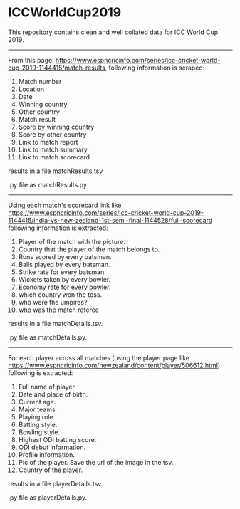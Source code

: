 # ICCWorldCup2019
This repository contains clean and well collated data for ICC World Cup 2019.

----------------------------------------------------------------------------------------------------------------

From this page: https://www.espncricinfo.com/series/icc-cricket-world-cup-2019-1144415/match-results, following information is scraped:
1. Match number
2. Location
3. Date
4. Winning country
5. Other country
6. Match result
7. Score by winning country
8. Score by other country
9. Link to match report
10. Link to match summary
11. Link to match scorecard

results in a file matchResults.tsv 

.py file as matchResults.py

----------------------------------------------------------------------------------------------------------------

Using each match's scorecard link like https://www.espncricinfo.com/series/icc-cricket-world-cup-2019-1144415/india-vs-new-zealand-1st-semi-final-1144528/full-scorecard following information is extracted:
1. Player of the match with the picture.
2. Country that the player of the match belongs to.
3. Runs scored by every batsman. 
4. Balls played by every batsman.
5. Strike rate for every batsman.
6. Wickets taken by every bowler.
7. Economy rate for every bowler.
8. which country won the toss.
9. who were the umpires?
10. who was the match referee

results in a file matchDetails.tsv. 

.py file as matchDetails.py. 

----------------------------------------------------------------------------------------------------------------

For each player across all matches (using the player page like https://www.espncricinfo.com/newzealand/content/player/506612.html) following is extracted:
1. Full name of player.
2. Date and place of birth.
3. Current age.
4. Major teams.
5. Playing role.
5. Batting style.
6. Bowling style.
7. Highest ODI batting score.
8. ODI debut information.
9. Profile information.
10. Pic of the player. Save the url of the image in the tsv. 
11. Country of the player.

results in a file playerDetails.tsv. 

.py file as playerDetails.py. 
